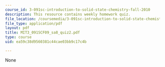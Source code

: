 ```yaml
---
course_id: 3-091sc-introduction-to-solid-state-chemistry-fall-2010
description: This resource contains weekly homework quiz.
file_location: /coursemedia/3-091sc-introduction-to-solid-state-chemistry-fall-2010/ea59c38d9560381c44cae03bb9c17c4b_MIT3_091SCF09_sa8_quiz2.pdf
file_type: application/pdf
layout: pdf
title: MIT3_091SCF09_sa8_quiz2.pdf
type: course
uid: ea59c38d9560381c44cae03bb9c17c4b

---
```

None